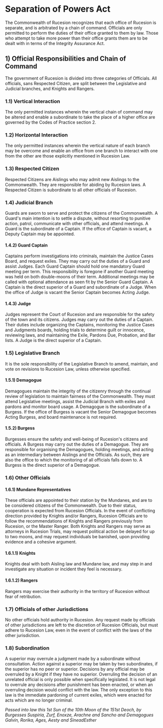 # Separation of Powers Act

The Commonwealth of Rucesion recognizes that each office of Rucesion is separate, and is arbitrated by a chain of command. Officials are only permitted to perform the duties of their office granted to them by law. Those who attempt to take more power than their office grants them are to be dealt with in terms of the Integrity Assurance Act.

## 1) Official Responsibilities and Chain of Command

The government of Rucesion is divided into three categories of Officials. All officials, sans Respected Citizen, are split between the Legislative and Judicial branches, and Knights and Rangers.

### 1.1) Vertical Interaction

The only permitted instances wherein the vertical chain of command may be altered and enable a subordinate to take the place of a higher office are governed by the Codes of Practice section 2.

### 1.2) Horizontal Interaction

The only permitted instances wherein the vertical nature of each branch may be overcome and enable an office from one branch to interact with one from the other are those explicitly mentioned in Rucesion Law.

### 1.3) Respected Citizen

Respected Citizens are Aislings who may admit new Aislings to the Commonwealth. They are responsible for abiding by Rucesion laws. A Respected Citizen is subordinate to all other officials of Rucesion.

### 1.4) Judicial Branch

Guards are sworn to serve and protect the citizens of the Commonwealth. A Guard's main intention is to settle a dispute, without resorting to punitive action, patrol, communicate with other officials, and attend meetings. A Guard is the subordinate of a Captain. If the office of Captain is vacant, a Deputy Captain may be appointed.

#### 1.4.2) Guard Captain

Captains perform investigations into criminals, maintain the Justice Cases Board, and request exiles. They may carry out the duties of a Guard and assist Judges. Each Guard Captain should hold one mandatory Guard meeting per term. This responsibility is foregone if another Guard meeting was held on both double-moons of their term. Additional meetings may be called with optional attendance as seen fit by the Senior Guard Captain. A Captain is the direct superior of a Guard and subordinate of a Judge. When the office of Judge is vacant the Senior Captain becomes Acting Judge.

#### 1.4.3) Judge

Judges represent the Court of Rucesion and are responsible for the safety of the town and its citizens. Judges may carry out the duties of a Captain. Their duties include organizing the Captains, monitoring the Justice Cases and Judgments boards, holding trials to determine guilt or innocence, reviewing laws, and maintaining the Exile, Pardons Due, Probation, and Bar lists. A Judge is the direct superior of a Captain.

### 1.5) Legislative Branch

It is the sole responsibility of the Legislative Branch to amend, maintain, and vote on revisions to Rucesion Law, unless otherwise specified.

#### 1.5.1) Demagogue

Demagogues maintain the integrity of the citizenry through the continual review of legislation to maintain fairness of the Commonwealth. They must attend Legislative meetings, assist the Judicial Branch with exiles and pardons and monitor board usage. A Demagogue is the subordinate of a Burgess. If the office of Burgess is vacant the Senior Demagogue becomes Acting Burgess, and board maintenance is not required.

#### 1.5.2) Burgess

Burgesses ensure the safety and well-being of Rucesion's citizens and officials. A Burgess may carry out the duties of a Demagogue. They are responsible for organising the Demagogues, holding meetings, and acting as an intermediary between Aislings and the Officials. As such, they are also the office to which the monitoring of all officials falls down to. A Burgess is the direct superior of a Demagogue.

### 1.6) Other Officials

#### 1.6.1) Mundane Representatives

These officials are appointed to their station by the Mundanes, and are to be considered citizens of the Commonwealth. Due to their status, cooperation is expected from Rucesion Officials. In the event of conflicting direction provided by Knights and/or Rangers, Rucesion Officials are to follow the recommendations of Knights and Rangers previously from Rucesion, or the Master Ranger. Both Knights and Rangers may serve as attorneys in Rucesion Trials, may request political action be delayed for up to two moons, and may request individuals be banished, upon providing evidence and a cohesive argument.

#### 1.6.1.1) Knights

Knights deal with both Aisling law and Mundane law, and may step in and investigate any situation or incident they feel is necessary.

#### 1.6.1.2) Rangers

Rangers may exercise their authority in the territory of Rucesion without fear of retribution.

### 1.7) Officials of other Jurisdictions

No other officials hold authority in Rucesion. Any request made by officials of other jurisdictions are left to the discretion of Rucesion Officials, but must adhere to Rucesion Law, even in the event of conflict with the laws of the other jurisdiction.

### 1.8) Subordination

A superior may overrule a judgment made by a subordinate without consultation. Action against a superior may be taken by two subordinates, if the superior has no peer or superior. Decisions by any official may be overruled by a Knight if they have no superior. Overruling the decision of an unrelated official is only possible when specifically legislated. It is not legal to overrule any decisions after punishment has been enacted, or when an overruling decision would conflict with the law. The only exception to this law is the immediate pardoning of current exiles, which were enacted for acts which are no longer criminal.

_​Passed into law this 1st Sun of the 10th Moon of the 151st Deoch, by Burgesses Suspiria, Zurf, Enoxze, Arachne and Sancho and Demagogues Galvin, Rorika, Ages, Aesty and SineadEsther_
